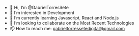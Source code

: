 - 👋 Hi, I’m @GabrielTorresSete
- 👀 I’m interested in Development
- 🌱 I’m currently learning Javascript, React and Node.js
- 💞️ I’m looking to collaborate on the Most Recent Technologies
- 📫 How to reach me: gabrieltorressetedigital@gmail.com

<!---
GabrielTorresSete/GabrielTorresSete is a ✨ special ✨ repository because its `README.md` (this file) appears on your GitHub profile.
You can click the Preview link to take a look at your changes.
--->
